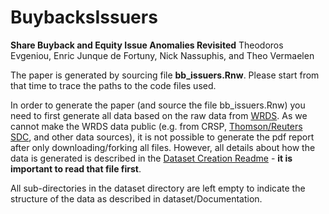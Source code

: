 # BuybacksIssuers
**Share Buyback and Equity Issue Anomalies Revisited**
Theodoros Evgeniou, Enric Junque de Fortuny, Nick Nassuphis, and Theo Vermaelen

The paper is generated by sourcing file **bb_issuers.Rnw**. Please start from that time to trace the paths to the code files used. 

In order to generate the paper (and source the file bb_issuers.Rnw) you need to first generate all data based on the raw data from [WRDS](https://wrds-web.wharton.upenn.edu). As we cannot make the WRDS data public (e.g. from CRSP, [Thomson/Reuters SDC](http://thomsonreuters.com/en/products-services/financial/market-data/sdc-platinum.html),  and other data sources), it is not possible to generate the pdf report after only downloading/forking all files. However, all details about how the data is generated is described in the [Dataset Creation Readme](https://github.com/tevgeniou/BuybacksIssuers/blob/master/dataset/Documentation/Readme.Rmd) - **it is important to read that file first**. 

All sub-directories in the dataset directory are left empty to indicate the structure of the data as described in dataset/Documentation. 